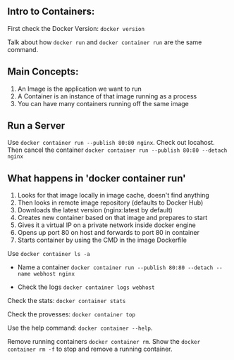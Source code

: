 ## Intro to Containers:

First check the Docker Version:
`docker version`

Talk about how `docker run` and `docker container run` are the same command.

## Main Concepts:
1. An Image is the application we want to run 
2.  A Container is an instance of that image running as a process
3. You can have many containers running off the same image 

## Run a Server
Use `docker container run --publish 80:80 nginx`. Check out locahost. Then cancel the container
`docker container run --publish 80:80 --detach nginx`

## What happens in 'docker container run'
1. Looks for that image locally in image cache, doesn't find
anything
2. Then looks in remote image repository (defaults to Docker Hub)
3. Downloads the latest version (nginx:latest by default)
4. Creates new container based on that image and prepares to
start
5. Gives it a virtual IP on a private network inside docker engine
6. Opens up port 80 on host and forwards to port 80 in container
7. Starts container by using the CMD in the image Dockerfile

Use `docker container ls -a`

* Name a container
`docker container run --publish 80:80 --detach --name webhost nginx`

* Check the logs
`docker container logs webhost`

Check the stats:
`docker container stats`

Check the provesses:
`docker container top`

Use the help command: `docker container --help`.

Remove running containers `docker container rm`. Show the `docker container rm -f` to stop and remove a running container.



